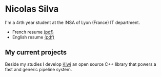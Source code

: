 <h1> Nicolas Silva </h1>

I'm a 4rth year student at the INSA of Lyon (France) IT department.

* French resume [(pdf)](http://github.com/nical/resume/raw/master/fr/NicolasSilva.pdf)
* English resume [(pdf)](http://github.com/nical/resume/raw/master/eng/NicolasSilva.pdf)

<h2> My current projects </h2>

Beside my studies I develop [Kiwi](http://github.com/nical/kiwi/) an open source C++ library that powers a fast and generic pipeline system.
